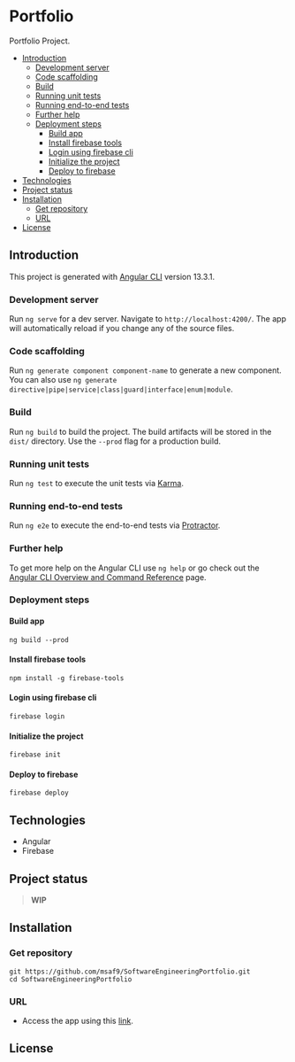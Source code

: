 <h1> Portfolio </h1>

Portfolio Project.

- [Introduction](#introduction)
  - [Development server](#development-server)
  - [Code scaffolding](#code-scaffolding)
  - [Build](#build)
  - [Running unit tests](#running-unit-tests)
  - [Running end-to-end tests](#running-end-to-end-tests)
  - [Further help](#further-help)
  - [Deployment steps](#deployment-steps)
    - [Build app](#build-app)
    - [Install firebase tools](#install-firebase-tools)
    - [Login using firebase cli](#login-using-firebase-cli)
    - [Initialize the project](#initialize-the-project)
    - [Deploy to firebase](#deploy-to-firebase)
- [Technologies](#technologies)
- [Project status](#project-status)
- [Installation](#installation)
  - [Get repository](#get-repository)
  - [URL](#url)
- [License](#license)

## Introduction

This project is generated with [Angular CLI](https://github.com/angular/angular-cli) version 13.3.1.

### Development server

Run `ng serve` for a dev server. Navigate to `http://localhost:4200/`. The app will automatically reload if you change any of the source files.

### Code scaffolding

Run `ng generate component component-name` to generate a new component. You can also use `ng generate directive|pipe|service|class|guard|interface|enum|module`.

### Build

Run `ng build` to build the project. The build artifacts will be stored in the `dist/` directory. Use the `--prod` flag for a production build.

### Running unit tests

Run `ng test` to execute the unit tests via [Karma](https://karma-runner.github.io).

### Running end-to-end tests

Run `ng e2e` to execute the end-to-end tests via [Protractor](http://www.protractortest.org/).

### Further help

To get more help on the Angular CLI use `ng help` or go check out the [Angular CLI Overview and Command Reference](https://angular.io/cli) page.

### Deployment steps

#### Build app

```
ng build --prod
```

#### Install firebase tools

```
npm install -g firebase-tools
```

#### Login using firebase cli

```
firebase login
```

#### Initialize the project

```
firebase init
```

#### Deploy to firebase

```
firebase deploy
```

## Technologies

- Angular
- Firebase

## Project status

> **WIP**

## Installation

### Get repository

```git
git https://github.com/msaf9/SoftwareEngineeringPortfolio.git
cd SoftwareEngineeringPortfolio
```

### URL

- Access the app using this [link](https://porfolio-msaf.web.app/).

## License
